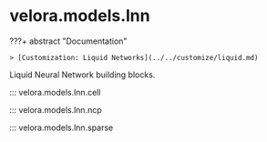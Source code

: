 # velora.models.lnn

???+ abstract "Documentation"

    > [Customization: Liquid Networks](../../customize/liquid.md)

Liquid Neural Network building blocks.

::: velora.models.lnn.cell

::: velora.models.lnn.ncp

::: velora.models.lnn.sparse
